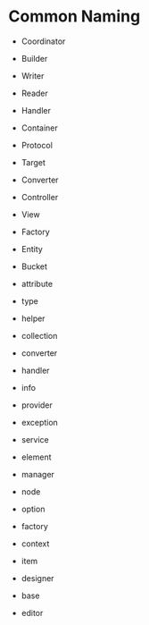 # Common Naming

-   Coordinator
-   Builder
-   Writer
-   Reader
-   Handler
-   Container
-   Protocol
-   Target
-   Converter
-   Controller
-   View
-   Factory
-   Entity
-   Bucket

-   attribute
-   type
-   helper
-   collection
-   converter
-   handler
-   info
-   provider
-   exception
-   service
-   element
-   manager
-   node
-   option
-   factory
-   context
-   item
-   designer
-   base
-   editor